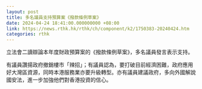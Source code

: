 ```yaml
---
layout: post
title: 多名議員支持預算案《撥款條例草案》
date: 2024-04-24 18:41:00.000000000 +08:00
link: https://news.rthk.hk/rthk/ch/component/k2/1750383-20240424.htm
categories: rthk
---
```


立法會二讀辯論本年度財政預算案的《撥款條例草案》，多名議員發言表示支持。

有議員讚揚政府撤銷樓市「辣招」；有議員認為，要打破目前經濟困難，政府應用好大灣區資源，同時本港服務業亦要升級轉型。亦有議員建議政府，多向外國解說國安法，進一步加強他們對香港投資的信心。
